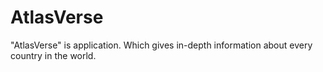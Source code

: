 # AtlasVerse
"AtlasVerse" is application. Which gives in-depth information about every country in the world.
